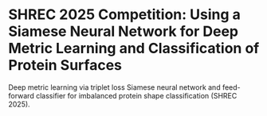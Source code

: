# SHREC 2025 Competition: Using a Siamese Neural Network for Deep Metric Learning and Classification of Protein Surfaces
Deep metric learning via triplet loss Siamese neural network and feed-forward classifier for imbalanced protein shape classification (SHREC 2025).
